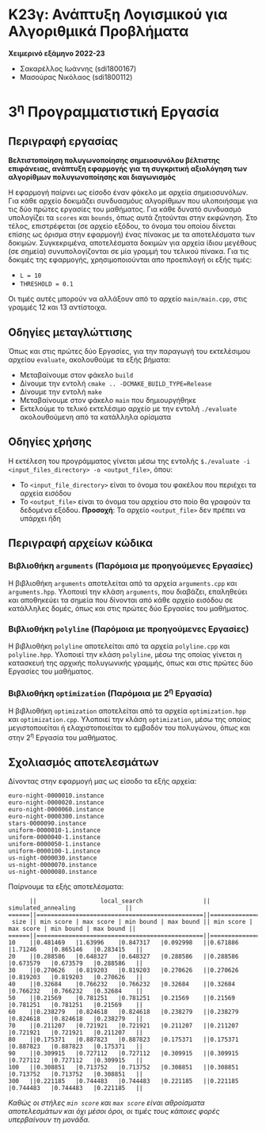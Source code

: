 # Κ23γ: Ανάπτυξη Λογισμικού για Αλγοριθμικά Προβλήματα

**Χειμερινό εξάμηνο 2022-23**
- Σακαρέλλος Ιωάννης (sdi1800167)
- Μασούρας Νικόλαος (sdi1800112)

# 3<sup>η</sup> Προγραμματιστική Εργασία

## Περιγραφή εργασίας

**Βελτιστοποίηση πολυγωνοποίησης σημειοσυνόλου βέλτιστης επιφάνειας, ανάπτυξη εφαρμογής για τη συγκριτική αξιολόγηση των αλγορίθμων πολυγωνοποίησης και διαγωνισμός**

Η εφαρμογή παίρνει ως είσοδο έναν φάκελο με αρχεία σημειοσυνόλων. Για κάθε αρχείο δοκιμάζει συνδυασμόυς αλγορίθμων που υλοποιήσαμε για τις δύο πρώτες εργασίες του μαθήματος. Για κάθε δυνατό συνδυασμό υπολογίζει τα `scores` και `bounds`, όπως αυτά ζητούνται στην εκφώνηση. Στο τέλος, επιστρέφεται (σε αρχείο εξόδου, το όνομα του οποίου δίνεται επίσης ως όρισμα στην εφαρμογή) ένας πίνακας με τα αποτελέσματα των δοκιμών. Συγκεκριμένα, αποτελέσματα δοκιμών για αρχεία ίδιου μεγέθους (σε σημεία) συνυπολογίζονται σε μία γραμμή του τελικού πίνακα. Για τις δοκιμές της εφαρμογής, χρησιμοποιούνται απο προεπιλογή οι εξής τιμές:
- `L = 10`
- `THRESHOLD = 0.1`

Οι τιμές αυτές μπορούν να αλλάξουν από το αρχείο `main/main.cpp`, στις γραμμές 12 και 13 αντίστοιχα.

## Οδηγίες μεταγλώττισης

Όπως και στις πρώτες δύο Εργασίες, για την παραγωγή του εκτελέσιμου αρχείου `evaluate`, ακολουθούμε τα εξής βήματα:
- Μεταβαίνουμε στον φάκελο `build`
- Δίνουμε την εντολή `cmake .. -DCMAKE_BUILD_TYPE=Release`
- Δίνουμε την εντολή `make`
- Μεταβαίνουμε στον φάκελο `main` που δημιουργήθηκε
- Εκτελούμε το τελικό εκτελέσιμο αρχείο με την εντολή `./evaluate` ακολουθούμενη από τα κατάλληλα ορίσματα

## Οδηγίες χρήσης

Η εκτέλεση του προγράμματος γίνεται μέσω της εντολής `$./evaluate -i <input_files_directory> -o <output_file>`, όπου:
- Το `<input_file_directory>` είναι το όνομα του φακέλου που περιέχει τα αρχεία εισόδου
- Το `<output_file>` είναι το όνομα του αρχείου στο ποίο θα γραφούν τα δεδομένα εξόδου. **Προσοχή**: Το αρχείο `<output_file>` δεν πρέπει να υπάρχει ήδη

## Περιγραφή αρχείων κώδικα

### Βιβλιοθήκη `arguments` (Παρόμοια με προηγούμενες Εργασίες)

Η βιβλιοθήκη `arguments` αποτελείται από τα αρχεία `arguments.cpp` και `arguments.hpp`. Υλοποιεί την κλάση `arguments`, που διαβάζει, επαληθεύει και αποθηκεύει τα σημεία που δίνονται από κάθε αρχείο εισόδου σε κατάλληλες δομές, όπως και στις πρώτες δύο Εργασίες του μαθήματος.

### Βιβλιοθήκη `polyline` (Παρόμοια με προηγούμενες Εργασίες)

Η βιβλιοθήκη `polyline` αποτελείται από τα αρχεία `polyline.cpp` και `polyline.hpp`. Υλοποιεί την κλάση `polyline`, μέσω της οποίας γίνεται η κατασκευή της αρχικής πολυγωνικής γραμμής, όπως και στις πρώτες δύο Εργασίες του μαθήματος.

### Βιβλιοθήκη `optimization` (Παρόμοια με 2<sup>η</sup> Εργασία)

Η βιβλιοθήκη `optimization` αποτελείται από τα αρχεία `optimization.hpp` και `optimization.cpp`. Υλοποιεί την κλάση `optimization`, μέσω της οποίας μεγιστοποιείται ή ελαχιστοποιείται το εμβαδόν του πολυγώνου, όπως και στην 2<sup>η</sup> Εργασία του μαθήματος.

## Σχολιασμός αποτελεσμάτων

Δίνοντας στην εφαρμογή μας ως είσοδο τα εξής αρχεία:

    euro-night-0000010.instance
    euro-night-0000020.instance
    euro-night-0000060.instance
    euro-night-0000300.instance
    stars-0000090.instance
    uniform-0000010-1.instance
    uniform-0000040-1.instance
    uniform-0000050-1.instance
    uniform-0000100-1.instance
    us-night-0000030.instance
    us-night-0000070.instance
    us-night-0000080.instance

Παίρνουμε τα εξής αποτελέσματα:

          ||                  local_search                 ||              simulated_annealing              ||
    ======||===============================================||===============================================||
     size || min score | max score | min bound | max bound || min score | max score | min bound | max bound ||
    ======||===============================================||===============================================||
    10    ||0.481469   |1.63996    |0.847317   |0.092998   ||0.671886   |1.71246    |0.865146   |0.283415   ||
    20    ||0.288586   |0.648327   |0.648327   |0.288586   ||0.288586   |0.673579   |0.673579   |0.288586   ||
    30    ||0.270626   |0.819203   |0.819203   |0.270626   ||0.270626   |0.819203   |0.819203   |0.270626   ||
    40    ||0.32684    |0.766232   |0.766232   |0.32684    ||0.32684    |0.766232   |0.766232   |0.32684    ||
    50    ||0.21569    |0.781251   |0.781251   |0.21569    ||0.21569    |0.781251   |0.781251   |0.21569    ||
    60    ||0.238279   |0.824618   |0.824618   |0.238279   ||0.238279   |0.824618   |0.824618   |0.238279   ||
    70    ||0.211207   |0.721921   |0.721921   |0.211207   ||0.211207   |0.721921   |0.721921   |0.211207   ||
    80    ||0.175371   |0.887823   |0.887823   |0.175371   ||0.175371   |0.887823   |0.887823   |0.175371   ||
    90    ||0.309915   |0.727112   |0.727112   |0.309915   ||0.309915   |0.727112   |0.727112   |0.309915   ||
    100   ||0.308851   |0.713752   |0.713752   |0.308851   ||0.308851   |0.713752   |0.713752   |0.308851   ||
    300   ||0.221185   |0.744483   |0.744483   |0.221185   ||0.221185   |0.744483   |0.744483   |0.221185   ||

*Καθώς οι στήλες `min score` και `max score` είναι αθροίσματα αποτελεσμάτων και όχι μέσοι όροι, οι τιμές τους κάποιες φορές υπερβαίνουν τη μονάδα.*